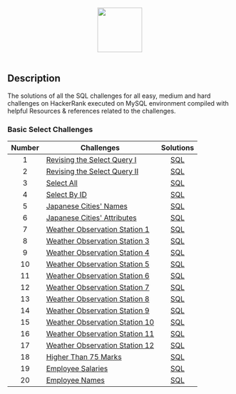 

<p align="center">  
	<br>
	<a href="https://www.hackerrank.com/profile/NadaMowafi">
        <img height=100 src="https://hrcdn.net/community-frontend/assets/brand/logo-new-white-green-a5cb16e0ae.svg"> 
    </a>
    <br>
    <br>
</p>

## Description
The solutions of all the SQL challenges for all easy, medium and hard challenges on HackerRank executed on MySQL environment compiled with helpful Resources & references related to the challenges.

### Basic Select Challenges

| Number | Challenges | Solutions |
|:------:|------------|:---------:|
| 1 | [Revising the Select Query I](https://www.hackerrank.com/challenges/revising-the-select-query/problem) | [SQL](basic%20select/Revising%20the%20Select%20Query%20I.sql) |
| 2 | [Revising the Select Query II](https://www.hackerrank.com/challenges/revising-the-select-query-2/problem) | [SQL](basic%20select/Revising%20the%20Select%20Query%20II.sql) |
| 3 | [Select All](https://www.hackerrank.com/challenges/select-all-sql/problem) | [SQL](basic%20select/Select%20All.sql) |
| 4 | [Select By ID](https://www.hackerrank.com/challenges/select-by-id/problem) | [SQL](basic%20select/Select%20By%20ID.sql) |
| 5 | [Japanese Cities' Names](https://www.hackerrank.com/challenges/japanese-cities-name/problem) | [SQL](basic%20select/Japanese%20Cities%27%20Names.sql) |
| 6 | [Japanese Cities' Attributes](https://www.hackerrank.com/challenges/japanese-cities-attributes/problem) | [SQL](basic%20select/Japanese%20Cities'%20Attributes.sql) |
| 7 | [Weather Observation Station 1](https://www.hackerrank.com/challenges/weather-observation-station-1/problem) | [SQL](basic%20select/Weather%20Observation%20Station%201.sql) |
| 8 | [Weather Observation Station 3](https://www.hackerrank.com/challenges/weather-observation-station-3/problem) | [SQL](basic%20select/Weather%20Observation%20Station%203.sql) |
| 9 | [Weather Observation Station 4](https://www.hackerrank.com/challenges/weather-observation-station-4/problem) | [SQL](basic%20select/Weather%20Observation%20Station%204.sql) |
| 10 | [Weather Observation Station 5](https://www.hackerrank.com/challenges/weather-observation-station-5/problem) | [SQL](basic%20select/Weather%20Observation%20Station%205.sql) |
| 11 | [Weather Observation Station 6](https://www.hackerrank.com/challenges/weather-observation-station-6/problem) | [SQL](basic%20select/Weather%20Observation%20Station%206.sql) |
| 12 | [Weather Observation Station 7](https://www.hackerrank.com/challenges/weather-observation-station-7/problem) | [SQL](basic%20select/Weather%20Observation%20Station%207.sql) |
| 13 | [Weather Observation Station 8](https://www.hackerrank.com/challenges/weather-observation-station-8/problem) | [SQL](basic%20select/Weather%20Observation%20Station%208.sql) |
| 14 | [Weather Observation Station 9](https://www.hackerrank.com/challenges/weather-observation-station-9/problem) | [SQL](basic%20select/Weather%20Observation%20Station%209.sql) |
| 15 | [Weather Observation Station 10](https://www.hackerrank.com/challenges/weather-observation-station-10/problem) | [SQL](basic%20select/Weather%20Observation%20Station%2010.sql) |
| 16 | [Weather Observation Station 11](https://www.hackerrank.com/challenges/weather-observation-station-11/problem) | [SQL](basic%20select/Weather%20Observation%20Station%2011.sql) |
| 17 | [Weather Observation Station 12](https://www.hackerrank.com/challenges/weather-observation-station-12/problem) | [SQL](basic%20select/Weather%20Observation%20Station%2012.sql) |
| 18 | [Higher Than 75 Marks](https://www.hackerrank.com/challenges/higher-than-75-marks/problem) | [SQL](basic%20select/Higher%20Than%2075%20Marks.sql) |
| 19| [Employee Salaries](https://www.hackerrank.com/challenges/employee-salaries/problem) | [SQL](basic%20select/Employee%20Salaries.sql) |
| 20| [Employee Names](https://www.hackerrank.com/challenges/employee-names/problem) | [SQL](basic%20select/Employee%20Names.sql) |
